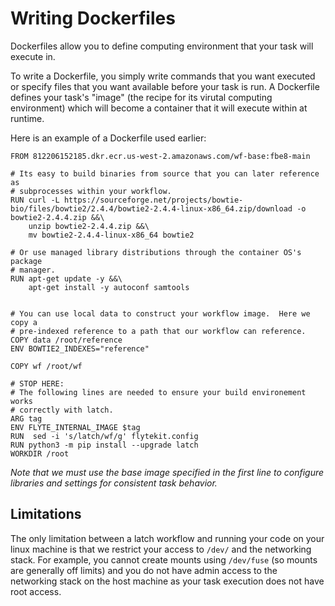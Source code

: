 Writing Dockerfiles
===

Dockerfiles allow you to define computing environment that your task will
execute in.

To write a Dockerfile, you simply write commands that you want executed
or specify files that you want available before your task is run. A Dockerfile
defines your task's "image" (the recipe for its virutal computing environment)
which will become a container that it will execute within at runtime.

Here is an example of a Dockerfile used earlier:

```
FROM 812206152185.dkr.ecr.us-west-2.amazonaws.com/wf-base:fbe8-main

# Its easy to build binaries from source that you can later reference as
# subprocesses within your workflow.
RUN curl -L https://sourceforge.net/projects/bowtie-bio/files/bowtie2/2.4.4/bowtie2-2.4.4-linux-x86_64.zip/download -o bowtie2-2.4.4.zip &&\
    unzip bowtie2-2.4.4.zip &&\
    mv bowtie2-2.4.4-linux-x86_64 bowtie2

# Or use managed library distributions through the container OS's package
# manager.
RUN apt-get update -y &&\
    apt-get install -y autoconf samtools


# You can use local data to construct your workflow image.  Here we copy a
# pre-indexed reference to a path that our workflow can reference.
COPY data /root/reference
ENV BOWTIE2_INDEXES="reference"

COPY wf /root/wf

# STOP HERE:
# The following lines are needed to ensure your build environement works
# correctly with latch.
ARG tag
ENV FLYTE_INTERNAL_IMAGE $tag
RUN  sed -i 's/latch/wf/g' flytekit.config
RUN python3 -m pip install --upgrade latch
WORKDIR /root
```

_Note that we must use the base image specified in the first line to configure
libraries and settings for consistent task behavior._


## Limitations

The only limitation between a latch workflow and running your code on your linux
machine is that we restrict your access to `/dev/` and the networking stack.
For example, you cannot create mounts using `/dev/fuse` (so mounts are generally
off limits) and you do not have admin access to the networking stack on the host
machine as your task execution does not have root access.
